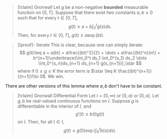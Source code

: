 >[!claim] Gronwall
>Let $g$ be a non-negative **bounded** measurable function on $[0,T]$. Suppose that there exist two constants $a,b\geq 0$ such that for every $t\in [0,T]$,$$
g(t)\leq a + b\int_0^t g(s)ds.
$$Then, for every $t\in [0,T]$, $g(t) \leq a\exp(bt)$.

>[!proof]- Iterate
> This is clear, because one can simply iterate:
> $$
> g(t)\leq a + a(bt) + a\frac{(bt)^2}{2} + \dots + a\frac{(bt)^n}{n!} + b^{n+1}\underbrace{\int_0^t ds_1 \int_0^{s_1} ds_2 \dots \int_0^{s_n}ds_{n+1} ds_{n+1} g(s_{n+1})}_\star
> $$
> where if $0\leq g\leq K$ the error term is $\star \leq K \frac{(bt)^{n+1}}{(n+1)}!\to 0$. We win.

There are other versions of this lemma where $a,b$ don't have to be constant.

> [!claim] Gronwall Differential Form
> Let $I = [0,\infty)$ or $[0,a)$ or $[0,a]$. Let $g, b$ be real-valued continuous functions on $I$. Suppose $g$ is differentiable in the interior of $I$, and$$g'(t)\leq b(t)g(t)$$on $I$. Then, for all $t\in I$,$$g(t)\leq g(0)\exp\left(\int_0^t b(s)ds\right).$$